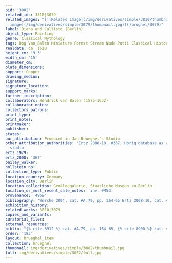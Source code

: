 ```yaml
---
pid: '3082'
related_ids: 3810|3079
related_images: "[![Related image](/img/derivatives/simple/3810/thumbnail.jpg)](/brughel/3810)|[![Related
  image](/img/derivatives/simple/3079/thumbnail.jpg)](/brughel/3079)"
label: Diana and Callisto (Berlin)
object_type: Painting
genre: Classical Mythology
tags: Dog Van_Balen Miniature Forest Stream Nude Putti Classical History Mythological
realdate: ca. 1610
height_cm: '9.3'
width_cm: '15'
diameter_cm: 
plate_dimensions: 
support: Copper
drawing_medium: 
signature: 
signature_location: 
support_marks: 
further_inscription: 
collaborators: Hendrick van Balen (1575-1632)
collaborator_notes: 
collectors_patrons: 
print_type: 
print_notes: 
printmaker: 
publisher: 
states: 
our_attribution: Produced in Jan Brueghel's Studio
other_attribution_authorities: 'Ertz 2008-10, #367, Honig database as uncertain, possibly
  studio'
ertz_1979: 
ertz_2008: '367'
bailey_walker: 
hollstein_no: 
collection_type: Public
location_country: Germany
location_city: Berlin
location_collection: Gemäldegalerie, Staatliche Museen zu Berlin
location_or_most_recent_sale_notes: 'inv. #M53'
provenance: '4969'
bibliography: 'Werche 2004, cat. #A.79, pp. 164-65|Ertz 2008-10, cat. #367'
exhibition_history: 
related_works: 3810|3079
copies_and_variants: 
curatorial_files: 
external_resources: 
biblio: "{% cite 8912 %} cat. #A.79, pp. 164-65, {% cite 8900 %} cat. #367"
order: '183'
layout: brueghel_item
collection: brueghel
thumbnail: img/derivatives/simple/3082/thumbnail.jpg
full: img/derivatives/simple/3082/full.jpg
---
```

